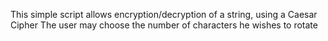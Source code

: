This simple script allows encryption/decryption of a string, using a Caesar Cipher
The user may choose the number of characters he wishes to rotate
